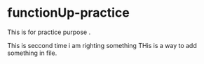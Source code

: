 # functionUp-practice
This is for practice purpose . 






This is seccond time i am righting something
THis is a way to add something in file.